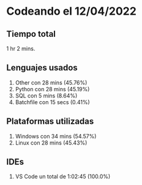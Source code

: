 # Codeando el 12/04/2022

## Tiempo total
1 hr 2 mins.

## Lenguajes usados
1. Other con 28 mins (45.76%)
1. Python con 28 mins (45.19%)
1. SQL con 5 mins (8.64%)
1. Batchfile con 15 secs (0.41%)

## Plataformas utilizadas
1. Windows con 34 mins (54.57%)
1. Linux con 28 mins (45.43%)

## IDEs
1. VS Code un total de 1:02:45 (100.0%)
